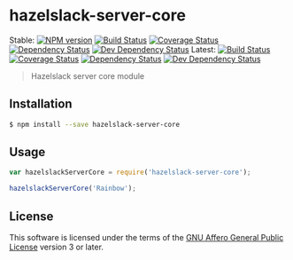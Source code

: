 # hazelslack-server-core

Stable: [![NPM version][npm-image]][npm-url] 
  [![Build Status][travis-image-master]][travis-url] 
  [![Coverage Status][coveralls-image-master]][coveralls-url-master] 
  [![Dependency Status][daviddm-prod-image-master]][daviddm-prod-url-master] 
  [![Dev Dependency Status][daviddm-dev-image-master]][daviddm-dev-url-master]
Latest: [![Build Status][travis-image-develop]][travis-url] 
  [![Coverage Status][coveralls-image-develop]][coveralls-url-develop] 
  [![Dependency Status][daviddm-prod-image-develop]][daviddm-prod-url-develop] 
  [![Dev Dependency Status][daviddm-dev-image-develop]][daviddm-dev-url-develop]

> Hazelslack server core module

## Installation

```sh
$ npm install --save hazelslack-server-core
```

## Usage

```js
var hazelslackServerCore = require('hazelslack-server-core');

hazelslackServerCore('Rainbow');
```

## License

This software is licensed under the terms of the [GNU Affero General Public License][license-url] version 3 or later.

[coveralls-image-develop]: https://coveralls.io/repos/ssoloff/hazelslack-server-core/badge.svg?branch=develop
[coveralls-image-master]: https://coveralls.io/repos/ssoloff/hazelslack-server-core/badge.svg?branch=master
[coveralls-url-develop]: https://coveralls.io/r/ssoloff/hazelslack-server-core?branch=develop
[coveralls-url-master]: https://coveralls.io/r/ssoloff/hazelslack-server-core?branch=master
[daviddm-dev-image-develop]: https://david-dm.org/ssoloff/hazelslack-server-core/develop/dev-status.svg?theme=shields.io
[daviddm-dev-image-master]: https://david-dm.org/ssoloff/hazelslack-server-core/master/dev-status.svg?theme=shields.io
[daviddm-dev-url-develop]: https://david-dm.org/ssoloff/hazelslack-server-core/develop?type=dev
[daviddm-dev-url-master]: https://david-dm.org/ssoloff/hazelslack-server-core/master?type=dev
[daviddm-prod-image-develop]: https://david-dm.org/ssoloff/hazelslack-server-core/develop/status.svg?theme=shields.io
[daviddm-prod-image-master]: https://david-dm.org/ssoloff/hazelslack-server-core/master/status.svg?theme=shields.io
[daviddm-prod-url-develop]: https://david-dm.org/ssoloff/hazelslack-server-core/develop
[daviddm-prod-url-master]: https://david-dm.org/ssoloff/hazelslack-server-core/master
[license-url]: https://www.gnu.org/licenses/
[npm-image]: https://badge.fury.io/js/hazelslack-server-core.svg
[npm-url]: https://npmjs.org/package/hazelslack-server-core
[travis-image-develop]: https://travis-ci.org/ssoloff/hazelslack-server-core.svg?branch=develop
[travis-image-master]: https://travis-ci.org/ssoloff/hazelslack-server-core.svg?branch=master
[travis-url]: https://travis-ci.org/ssoloff/hazelslack-server-core
